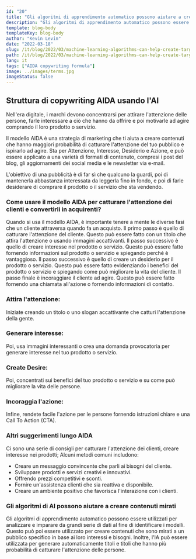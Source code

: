 ```yaml
---
id: "20"
title: "Gli algoritmi di apprendimento automatico possono aiutare a creare contenuti mirati"
description: "Gli algoritmi di apprendimento automatico possono essere utilizzati per analizzare e imparare da grandi serie di dati al fine di identificare i modelli. Questo può poi essere utilizzato per creare contenuti che sono mirati a un pubblico specifico in base ai loro interessi. Utilizzando l'apprendimento automatico, le aziende possono creare contenuti che sono più rilevanti per i loro clienti e che contribuiranno ad aumentare le vendite."
template: blog-body
templateKey: blog-body
author: "Kevin Levin"
date: "2022-03-18"
slug: /it/blog/2022/03/machine-learning-algorithms-can-help-create-targeted-content
path: /it/blog/2022/03/machine-learning-algorithms-can-help-create-targeted-content
lang: it
tags: ["AIDA copywriting formula"]
image: ../images/terms.jpg
imageStatus: false
---
```


## Struttura di copywriting AIDA usando l'AI

Nell'era digitale, i marchi devono concentrarsi per attirare l'attenzione delle persone, farle interessare a ciò che hanno da offrire e poi motivarle ad agire comprando il loro prodotto o servizio.

Il modello AIDA è una strategia di marketing che ti aiuta a creare contenuti che hanno maggiori probabilità di catturare l'attenzione del tuo pubblico e ispirarlo ad agire. Sta per Attenzione, Interesse, Desiderio e Azione, e può essere applicato a una varietà di formati di contenuto, compresi i post del blog, gli aggiornamenti dei social media e le newsletter via e-mail.

L'obiettivo di una pubblicità è di far sì che qualcuno la guardi, poi di mantenerla abbastanza interessata da leggerla fino in fondo, e poi di farle desiderare di comprare il prodotto o il servizio che sta vendendo.

### Come usare il modello AIDA per catturare l'attenzione dei clienti e convertirli in acquirenti?

Quando si usa il modello AIDA, è importante tenere a mente le diverse fasi che un cliente attraversa quando fa un acquisto. Il primo passo è quello di catturare l'attenzione del cliente. Questo può essere fatto con un titolo che attira l'attenzione o usando immagini accattivanti. Il passo successivo è quello di creare interesse nel prodotto o servizio. Questo può essere fatto fornendo informazioni sul prodotto o servizio e spiegando perché è vantaggioso. Il passo successivo è quello di creare un desiderio per il prodotto o servizio. Questo può essere fatto evidenziando i benefici del prodotto o servizio e spiegando come può migliorare la vita del cliente. Il passo finale è incoraggiare il cliente ad agire. Questo può essere fatto fornendo una chiamata all'azione o fornendo informazioni di contatto.

### Attira l'attenzione:

Iniziate creando un titolo o uno slogan accattivante che catturi l'attenzione della gente.

### Generare interesse:

Poi, usa immagini interessanti o crea una domanda provocatoria per generare interesse nel tuo prodotto o servizio.

### Create Desire:

Poi, concentrati sui benefici del tuo prodotto o servizio e su come può migliorare la vita delle persone.

### Incoraggia l'azione:

Infine, rendete facile l'azione per le persone fornendo istruzioni chiare e una Call To Action (CTA).

### Altri suggerimenti lungo AIDA

Ci sono una serie di consigli per catturare l'attenzione dei clienti, creare interesse nei prodotti; Alcuni metodi comuni includono:

- Creare un messaggio convincente che parli ai bisogni del cliente.
- Sviluppare prodotti e servizi creativi e innovativi.
- Offrendo prezzi competitivi e sconti.
- Fornire un'assistenza clienti che sia reattiva e disponibile.
- Creare un ambiente positivo che favorisca l'interazione con i clienti.

### Gli algoritmi di AI possono aiutare a creare contenuti mirati

Gli algoritmi di apprendimento automatico possono essere utilizzati per analizzare e imparare da grandi serie di dati al fine di identificare i modelli. Questo può poi essere utilizzato per creare contenuti che sono mirati a un pubblico specifico in base ai loro interessi e bisogni. Inoltre, l'IA può essere utilizzata per generare automaticamente titoli e titoli che hanno più probabilità di catturare l'attenzione delle persone.
